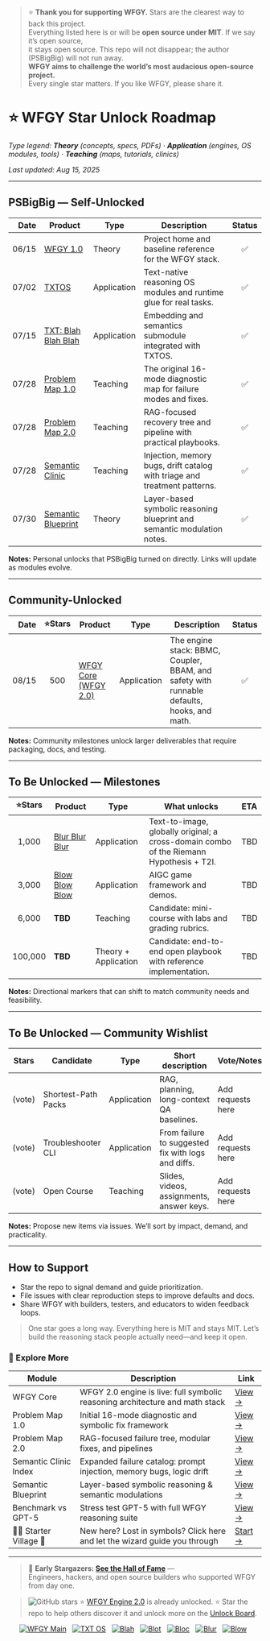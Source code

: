 > ⭐ **Thank you for supporting WFGY.** Stars are the clearest way to back this project.  
> Everything listed here is or will be **open source under MIT**. If we say it’s open source,  
> it stays open source. This repo will not disappear; the author (PSBigBig) will not run away.  
> **WFGY aims to challenge the world’s most audacious open-source project.**  
> Every single star matters. If you like WFGY, please share it.  

# ⭐ WFGY Star Unlock Roadmap

_Type legend: **Theory** (concepts, specs, PDFs) · **Application** (engines, OS modules, tools) · **Teaching** (maps, tutorials, clinics)_

_Last updated: Aug 15, 2025_

---

## PSBigBig — Self-Unlocked

| Date | Product | Type | Description | Status |
|-----:|---------|------|-------------|:-----:|
| 06/15 | [WFGY 1.0](https://github.com/onestardao/WFGY/) | Theory | Project home and baseline reference for the WFGY stack. | ✅ |
| 07/02 | [TXTOS](https://github.com/onestardao/WFGY/blob/main/OS/README.md) | Application | Text-native reasoning OS modules and runtime glue for real tasks. | ✅ |
| 07/15 | [TXT: Blah Blah Blah](https://github.com/onestardao/WFGY/blob/main/OS/BlahBlahBlah/README.md) | Application | Embedding and semantics submodule integrated with TXTOS. | ✅ |
| 07/28 | [Problem Map 1.0](https://github.com/onestardao/WFGY/blob/main/ProblemMap/README.md) | Teaching | The original 16-mode diagnostic map for failure modes and fixes. | ✅ |
| 07/28 | [Problem Map 2.0](https://github.com/onestardao/WFGY/blob/main/ProblemMap/rag-architecture-and-recovery.md) | Teaching | RAG-focused recovery tree and pipeline with practical playbooks. | ✅ |
| 07/28 | [Semantic Clinic](https://github.com/onestardao/WFGY/blob/main/ProblemMap/SemanticClinicIndex.md) | Teaching | Injection, memory bugs, drift catalog with triage and treatment patterns. | ✅ |
| 07/30 | [Semantic Blueprint](https://github.com/onestardao/WFGY/blob/main/SemanticBlueprint/README.md) | Theory | Layer-based symbolic reasoning blueprint and semantic modulation notes. | ✅ |

**Notes:** Personal unlocks that PSBigBig turned on directly. Links will update as modules evolve.

---

## Community-Unlocked

| Date | ⭐Stars | Product | Type | Description | Status |
|-----:|:----:|---------|------|-------------|:-----:|
| 08/15 | 500 | [WFGY Core (WFGY 2.0)](https://github.com/onestardao/WFGY/blob/main/core/README.md) | Application | The engine stack: BBMC, Coupler, BBAM, and safety with runnable defaults, hooks, and math. | ✅ |

**Notes:** Community milestones unlock larger deliverables that require packaging, docs, and testing.

---

## To Be Unlocked — Milestones

| ⭐Stars | Product | Type | What unlocks | ETA |
|:----:|---------|------|---------------|-----|
| 1,000 | [Blur Blur Blur](https://github.com/onestardao/WFGY/blob/main/OS/BlurBlurBlur/README.md) | Application | Text-to-image, globally original; a cross-domain combo of the Riemann Hypothesis + T2I. | TBD |
| 3,000 | [Blow Blow Blow](https://github.com/onestardao/WFGY/blob/main/OS/BlowBlowBlow/README.md) | Application | AIGC game framework and demos. | TBD |
| 6,000 | **TBD** | Teaching | Candidate: mini-course with labs and grading rubrics. | TBD |
| 100,000 | **TBD** | Theory + Application | Candidate: end-to-end open playbook with reference implementation. | TBD |

**Notes:** Directional markers that can shift to match community needs and feasibility.

---

## To Be Unlocked — Community Wishlist

| Stars | Candidate | Type | Short description | Vote/Notes |
|:----:|-----------|------|-------------------|------------|
| (vote) | Shortest-Path Packs | Application | RAG, planning, long-context QA baselines. | Add requests here |
| (vote) | Troubleshooter CLI | Application | From failure to suggested fix with logs and diffs. | Add requests here |
| (vote) | Open Course | Teaching | Slides, videos, assignments, answer keys. | Add requests here |

**Notes:** Propose new items via issues. We’ll sort by impact, demand, and practicality.

---

## How to Support

- Star the repo to signal demand and guide prioritization.  
- File issues with clear reproduction steps to improve defaults and docs.  
- Share WFGY with builders, testers, and educators to widen feedback loops.

> One star goes a long way. Everything here is MIT and stays MIT. Let’s build the reasoning stack people actually need—and keep it open.

### 🧭 Explore More

| Module                | Description                                              | Link     |
|-----------------------|----------------------------------------------------------|----------|
| WFGY Core             | WFGY 2.0 engine is live: full symbolic reasoning architecture and math stack | [View →](https://github.com/onestardao/WFGY/tree/main/core/README.md) |
| Problem Map 1.0       | Initial 16-mode diagnostic and symbolic fix framework    | [View →](https://github.com/onestardao/WFGY/tree/main/ProblemMap/README.md) |
| Problem Map 2.0       | RAG-focused failure tree, modular fixes, and pipelines   | [View →](https://github.com/onestardao/WFGY/blob/main/ProblemMap/rag-architecture-and-recovery.md) |
| Semantic Clinic Index | Expanded failure catalog: prompt injection, memory bugs, logic drift | [View →](https://github.com/onestardao/WFGY/blob/main/ProblemMap/SemanticClinicIndex.md) |
| Semantic Blueprint    | Layer-based symbolic reasoning & semantic modulations   | [View →](https://github.com/onestardao/WFGY/tree/main/SemanticBlueprint/README.md) |
| Benchmark vs GPT-5    | Stress test GPT-5 with full WFGY reasoning suite         | [View →](https://github.com/onestardao/WFGY/tree/main/benchmarks/benchmark-vs-gpt5/README.md) |
| 🧙‍♂️ Starter Village 🏡 | New here? Lost in symbols? Click here and let the wizard guide you through | [Start →](https://github.com/onestardao/WFGY/blob/main/StarterVillage/README.md) |

---

> 👑 **Early Stargazers: [See the Hall of Fame](https://github.com/onestardao/WFGY/tree/main/stargazers)** —  
> Engineers, hackers, and open source builders who supported WFGY from day one.

> <img src="https://img.shields.io/github/stars/onestardao/WFGY?style=social" alt="GitHub stars"> ⭐ [WFGY Engine 2.0](https://github.com/onestardao/WFGY/blob/main/core/README.md) is already unlocked. ⭐ Star the repo to help others discover it and unlock more on the [Unlock Board](https://github.com/onestardao/WFGY/blob/main/STAR_UNLOCKS.md).

<div align="center">

[![WFGY Main](https://img.shields.io/badge/WFGY-Main-red?style=flat-square)](https://github.com/onestardao/WFGY)
&nbsp;
[![TXT OS](https://img.shields.io/badge/TXT%20OS-Reasoning%20OS-orange?style=flat-square)](https://github.com/onestardao/WFGY/tree/main/OS)
&nbsp;
[![Blah](https://img.shields.io/badge/Blah-Semantic%20Embed-yellow?style=flat-square)](https://github.com/onestardao/WFGY/tree/main/OS/BlahBlahBlah)
&nbsp;
[![Blot](https://img.shields.io/badge/Blot-Persona%20Core-green?style=flat-square)](https://github.com/onestardao/WFGY/tree/main/OS/BlotBlotBlot)
&nbsp;
[![Bloc](https://img.shields.io/badge/Bloc-Reasoning%20Compiler-blue?style=flat-square)](https://github.com/onestardao/WFGY/tree/main/OS/BlocBlocBloc)
&nbsp;
[![Blur](https://img.shields.io/badge/Blur-Text2Image%20Engine-navy?style=flat-square)](https://github.com/onestardao/WFGY/tree/main/OS/BlurBlurBlur)
&nbsp;
[![Blow](https://img.shields.io/badge/Blow-Game%20Logic-purple?style=flat-square)](https://github.com/onestardao/WFGY/tree/main/OS/BlowBlowBlow)
&nbsp;
</div>
